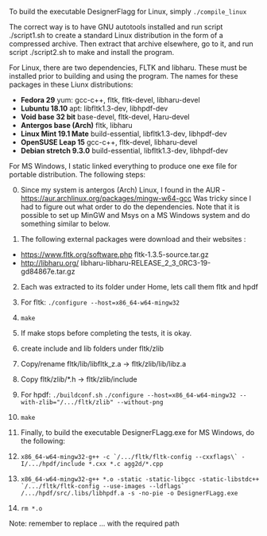 To build the executable DesignerFlagg for Linux, simply `./compile_linux`

The correct way is to have GNU autotools installed and run script ./script1.sh to create a standard Linux distribution in the form of a compressed archive. Then extract that archive elsewhere, go to it, and run script ./script2.sh to make and install the program.

For Linux, there are two dependencies, FLTK and libharu. These must be installed prior to building and using the program. The names for these packages in these Liunx distributions:

- **Fedora 29**			yum: gcc-c++, fltk, fltk-devel, libharu-devel
- **Lubuntu 18.10**		apt: libfltk1.3-dev, libhpdf-dev
- **Void base 32 bit**			base-devel, fltk-devel,	Haru-devel
- **Antergos base (Arch)**		fltk, libharu
- **Linux Mint 19.1 Mate**		build-essential, libfltk1.3-dev, libhpdf-dev
- **OpenSUSE Leap 15** 	gcc-c++, fltk-devel, libharu-devel
- **Debian stretch 9.3.0** 	build-essential, libfltk1.3-dev, libhpdf-dev

For MS Windows, I static linked everything to produce one exe file for portable distribution. The following steps:

0. Since my system is antergos (Arch) Linux, I found in the AUR -  https://aur.archlinux.org/packages/mingw-w64-gcc
Was tricky since I had to figure out what order to do the dependencies.
Note that it is possible to set up MinGW and Msys on a MS Windows system and do something similar to below.

1. The following external packages were download and their websites :

- https://www.fltk.org/software.php	fltk-1.3.5-source.tar.gz
- http://libharu.org/	libharu-libharu-RELEASE_2_3_0RC3-19-gd84867e.tar.gz

2. Each was extracted to its folder under Home, lets call them fltk and hpdf

3. For fltk: `./configure --host=x86_64-w64-mingw32`
4. `make`
5. If make stops before completing the tests, it is okay.
6. create include and lib folders under fltk/zlib
7. Copy/rename fltk/lib/libfltk_z.a → fltk/zlib/lib/libz.a
8. Copy fltk/zlib/*.h → fltk/zlib/include

9. For hpdf: `./buildconf.sh`
`./configure --host=x86_64-w64-mingw32 --with-zlib="/.../fltk/zlib" --without-png`
10. `make`

11. Finally, to build the executable DesignerFLagg.exe for MS Windows, do the following:
12. ```x86_64-w64-mingw32-g++ -c `/.../fltk/fltk-config --cxxflags\` -I/.../hpdf/include *.cxx *.c agg2d/*.cpp```
13. ```x86_64-w64-mingw32-g++ *.o -static -static-libgcc -static-libstdc++ `/.../fltk/fltk-config --use-images --ldflags` /.../hpdf/src/.libs/libhpdf.a -s -no-pie -o DesignerFLagg.exe```
14. `rm *.o`

Note: remember to replace ... with the required path





